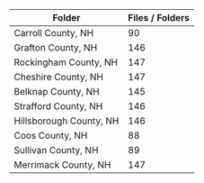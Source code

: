 | Folder                  |   Files / Folders |
|-------------------------|-------------------|
| Carroll County, NH      |                90 |
| Grafton County, NH      |               146 |
| Rockingham County, NH   |               147 |
| Cheshire County, NH     |               147 |
| Belknap County, NH      |               145 |
| Strafford County, NH    |               146 |
| Hillsborough County, NH |               146 |
| Coos County, NH         |                88 |
| Sullivan County, NH     |                89 |
| Merrimack County, NH    |               147 |